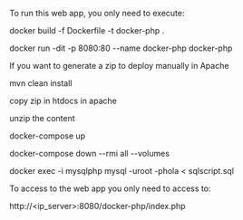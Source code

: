 To run this web app, you only need to execute:

docker build -f Dockerfile -t docker-php .


docker run -dit -p 8080:80 --name docker-php docker-php


If you want to generate a zip to deploy manually in Apache

mvn clean install


copy zip in htdocs in apache


unzip the content


docker-compose up

docker-compose down --rmi all --volumes

docker exec -i mysqlphp mysql -uroot -phola < sqlscript.sql

To access to the web app you only need to access to:


http://<ip_server>:8080/docker-php/index.php

